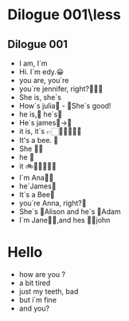 # Dilogue 001\less

## Dilogue 001
- I am, I´m
- Hi. I´m edy.😀
- you are, you´re 
- you´re jennifer, right?👩‍🦰👩
- She is, she´s
- How´s julia👨 - 👩She´s good!
- he is,🧑 he´s🧑
- He´s james👦->🕺
- it is, it´s 👉🏻🕺👀🥱🥶😷 
- It's a bee. 🐝
- She 👩‍🦰
- he 🧑
- it 🚲🧯🦓🐔🐇🐬
- I´m Ana👩‍🦰
- he´James👨
- It´s a Bee🐝
- you´re Anna, right?👩
- She´s 👧Alison and he´s 👦Adam
- I´m Jane👩‍🦳,and hes 👱‍♂️john

# Hello
- how are you ?
- a bit tired
- just my teeth, bad
- but i´m fine
- and you?
  